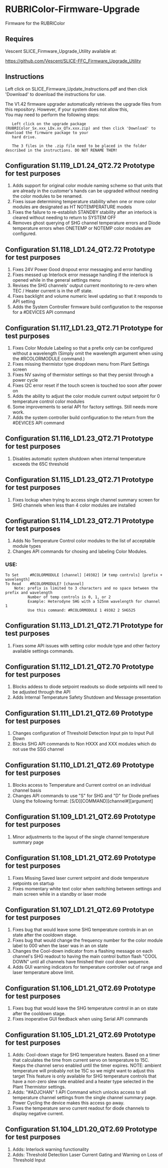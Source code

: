 # RUBRIColor-Firmware-Upgrade
Firmware for the RUBRIColor

## Requires 
  Vescent SLICE_Firmware_Upgrade_Utility available at:
  
  https://github.com/Vescent/SLICE-FFC_Firmware_Upgrade_Utility
## Instructions
 
  Left click on SLICE_Firmware_Update_Instructions.pdf and then click 'Download' to download the instructions for use.

  The V1.42 firmware upgrader automatically retrieves the upgrade files from this repository. However, if your system does not allow this,  
  You may need to perform the following steps:  
  
       Left click on the upgrade package (RUBRIColor_Sx.xxx_LDx.xx_QTx.xxx.zip) and then click 'Download' to download the firmware package to your  
       hard drive.
  
       The 3 files in the .zip file need to be placed in the folder described in the instructions. DO NOT RENAME THEM!  
       
## Configuration S1.119_LD1.24_QT2.72 Prototype for test purposes
1.  Adds support for original color module naming scheme so that units that are already in the customer's hands
    can be upgraded without needing the color modules to be renamed.
2.  Fixes issue determining temperature stability when one or more color modules are designated as HT NOTEMPERATURE models
3.  Fixes the failure to re-establish STANDBY stability after an interlock is cleared without needing to return to SYSTEM OFF
4.  Removes ghost querying of SHG channel temperature errors and Diode temperature errors when ONETEMP or NOTEMP color
    modules are configured.

## Configuration S1.118_LD1.24_QT2.72 Prototype for test purposes
1.  Fixes 24V Power Good dropout error messaging and error handling
2.  Fixes messed up Interlock error message handling if the interlock is opened 
    while in the general settings menu
3.  Revises the SHG channels' output current monitoring to re-zero when TEC / Heater current is in the off state.
4.  Fixes backlight and volume numeric level updating so that it responds to API setting
5.  Adds the System Controller firmware build configuration to the response for a #DEVICES API command

## Configuration S1.117_LD1.23_QT2.71 Prototype for test purposes
1.  Fixes Color Module Labeling so that a prefix only can be configured without a wavelength
    (Simply omit the wavelength argument when using the #RCOLORMODULE command.)
2.  Fixes missing thermistor type dropdown menu from Plant Settings screen
3.  Fixes NV saving of thermistor settings so that they persist through a power cycle
4.  Fixes I2C error reset if the touch screen is touched too soon after power on
5.  Adds the ability to adjust the color module current output setpoint for 0 temperature control color modules
6.  Some improvements to serial API for factory settings. Still needs more work. 
7.  Adds the system controller build configuration to the return from the #DEVICES API command

## Configuration S1.116_LD1.23_QT2.71 Prototype for test purposes
1.  Disables automatic system shutdown when internal temperature exceeds the 65C threshold 

## Configuration S1.115_LD1.23_QT2.71 Prototype for test purposes
1.  Fixes lockup when trying to access single channel summary screen for SHG channels when less than 4 color modules are installed


## Configuration S1.114_LD1.23_QT2.71 Prototype for test purposes
1.  Adds No Temperature Control color modules to the list of acceptable module types
2.  Changes API commands for chosing and labeling Color Modules.
  ### USE:
	To Set     #RCOLORMODULE [channel] [49382] [# temp controls] [prefix + wavelength]
 	To Read    #RCOLORMODULE? [channel]
    	Note: prefix is limited to 3 characters and no space between the prefix and wavelength
              Number of temp controls is 0, 1, or 2
              Example: Heterodyne SHG with a 525nm wavelength for channel 1
              Use this command: #RCOLORMODULE 1 49382 2 SHG525
              
              
## Configuration S1.113_LD1.21_QT2.71 Prototype for test purposes
1.  Fixes some API issues with setting color module type and other factory available settings commands.

## Configuration S1.112_LD1.21_QT2.70 Prototype for test purposes
1.  Blocks addess to diode setpoint readouts so diode setpoints will need to be adjusted through the API
2.  Adds Internal Temperature Safety Shutdown and Message presentation

## Configuration S1.111_LD1.21_QT2.69 Prototype for test purposes
1.  Changes configuration of Threshold Detection Input pin to Input Pull Down
2.  Blocks SHG API commands to Non HXXX and XXX modules which do not use the SSG channel

## Configuration S1.110_LD1.21_QT2.69 Prototype for test purposes
1.  Blocks access to Temperature and Current control on an individual channel basis
2.  Changes API commands to use "S" for SHG and "D" for Diode prefixes 
    Using the following format:
    [S/D][COMMAND][channel#][argument]

## Configuration S1.109_LD1.21_QT2.69 Prototype for test purposes
1.  Minor adjustments to the layout of the single channel temperature summary page

## Configuration S1.108_LD1.21_QT2.69 Prototype for test purposes
1.  Fixes Missing Saved laser current setpoint and diode temperature setpoints on startup
2.  Fixes momentary white text color when switching between settings and main screen while in a standby or laser mode

## Configuration S1.107_LD1.21_QT2.69 Prototype for test purposes
1.  Fixes bug that would leave some SHG temperature controls in an on state after the cooldown stage.
2.  Fixes bug that would change the frequency number for the color module label to 000 when the laser was in an on state
3.  Changes the Cool-down indicator from a flashing message on each channel's SHG readout to having the main control button flash "COOL DOWN" 
    until all channels have finished their cool down sequence.
4.  Adds GUI warning indicators for temperature controller out of range and laser temperature above limit.	

## Configuration S1.106_LD1.21_QT2.69 Prototype for test purposes
1.  Fixes bug that would leave the SHG temperature control in an on state after the cooldown stage.
2.  Fixes inoperative GUI feedback when using Serial API commands

## Configuration S1.105_LD1.21_QT2.69 Prototype for test purposes
1.	Adds:
	Cool-down stage for SHG temperature heaters. Based on a timer that calculates the time from current servo on temperature to 15C. 
	Keeps the channel servo enabled until the timer expires. 
	NOTE: ambient temperature will probably not be 15C so we might want to adjust this target
	This feature is only available for SHG temperature controls that have a non-zero slew rate enabled and a heater type selected in the Plant Thermistor settings.
2.	Adds:
	"#ADJCHAN" 1 API Command which unlocks access to all temperature channel settings from the single channel summary page.
	Power Cycling the device makes this access go away.
3.	Fixes the temperature servo current readout for diode channels to display negative current. 	

## Configuration S1.104_LD1.20_QT2.69 Prototype for test purposes
1.	Adds:
	Interlock warning functionality
2.	Adds:
	Threshold Detection Laser Current Gating and Warning on Loss of Threshold Input

